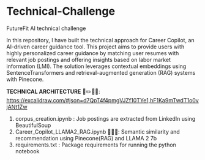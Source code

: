 # Technical-Challenge
FutureFit AI technical challenge

In this repository, I have built the technical approach for Career Copilot, an AI-driven career guidance tool. This project aims to provide users with highly personalized career guidance by matching user resumes with relevant job postings and offering insights based on labor market information (LMI). The solution leverages contextual embeddings using SentenceTransformers and retrieval-augmented generation (RAG) systems with Pinecone.

**TECHNICAL ARCHITECTURE** 📐✏️👷‍♀️: https://excalidraw.com/#json=d7QpT4f4pmgVJZf10TYe1,hF1Ka9mTwdT1o0vjANt1Zw

1. corpus_creation.ipynb :  Job postings are extracted from LinkedIn using BeautifulSoup
2. Career_Copilot_LLAMA2_RAG.ipynb 👨🏻‍💻: Semantic similarity and recommendation using Pinecone(RAG) and LLAMA 2 7b
3. requirements.txt : Package requirements for running the python notebook
